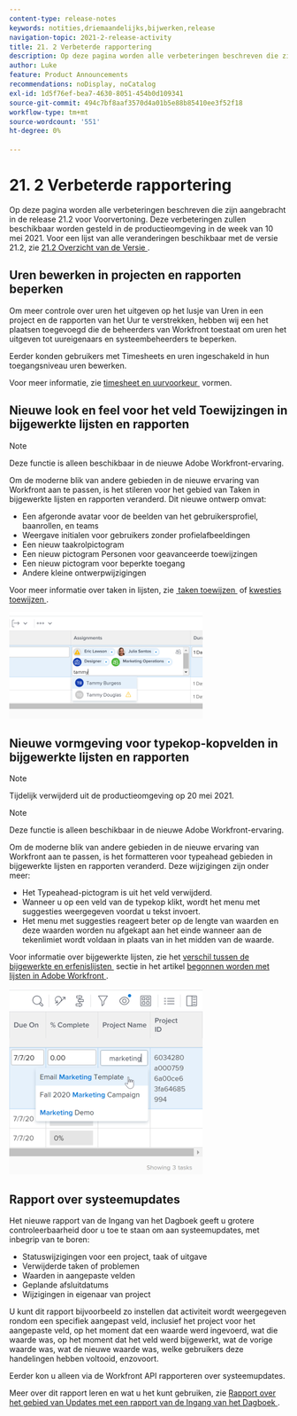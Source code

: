 ```yaml
---
content-type: release-notes
keywords: notities,driemaandelijks,bijwerken,release
navigation-topic: 2021-2-release-activity
title: 21. 2 Verbeterde rapportering
description: Op deze pagina worden alle verbeteringen beschreven die zijn aangebracht in de release 21.2 voor Voorvertoning. Deze verbeteringen zullen beschikbaar worden gesteld in de productieomgeving in de week van 10 mei 2021. Voor een lijst van alle veranderingen beschikbaar met versie 21.2, zie 21.2 Overzicht van de Versie.
author: Luke
feature: Product Announcements
recommendations: noDisplay, noCatalog
exl-id: 1d5f76ef-bea7-4630-8051-454b0d109341
source-git-commit: 494c7bf8aaf3570d4a01b5e88b85410ee3f52f18
workflow-type: tm+mt
source-wordcount: '551'
ht-degree: 0%

---
```


# 21. 2 Verbeterde rapportering

Op deze pagina worden alle verbeteringen beschreven die zijn aangebracht in de release 21.2 voor Voorvertoning. Deze verbeteringen zullen beschikbaar worden gesteld in de productieomgeving in de week van 10 mei 2021. Voor een lijst van alle veranderingen beschikbaar met de versie 21.2, zie [&#x200B; 21.2 Overzicht van de Versie &#x200B;](../../../product-announcements/product-releases/21.2-release-activity/21-2-release-overview.md).

## Uren bewerken in projecten en rapporten beperken

Om meer controle over uren het uitgeven op het lusje van Uren in een project en de rapporten van het Uur te verstrekken, hebben wij een het plaatsen toegevoegd die de beheerders van Workfront toestaat om uren het uitgeven tot uureigenaars en systeembeheerders te beperken.

Eerder konden gebruikers met Timesheets en uren ingeschakeld in hun toegangsniveau uren bewerken.

Voor meer informatie, zie [&#x200B; timesheet en uurvoorkeur &#x200B;](../../../administration-and-setup/set-up-workfront/configure-timesheets-schedules/timesheet-and-hour-preferences.md) vormen.

## Nieuwe look en feel voor het veld Toewijzingen in bijgewerkte lijsten en rapporten

>[!NOTE]
>
>Deze functie is alleen beschikbaar in de nieuwe Adobe Workfront-ervaring.

Om de moderne blik van andere gebieden in de nieuwe ervaring van Workfront aan te passen, is het stileren voor het gebied van Taken in bijgewerkte lijsten en rapporten veranderd. Dit nieuwe ontwerp omvat:

* Een afgeronde avatar voor de beelden van het gebruikersprofiel, baanrollen, en teams
* Weergave initialen voor gebruikers zonder profielafbeeldingen
* Een nieuw taakrolpictogram
* Een nieuw pictogram Personen voor geavanceerde toewijzingen
* Een nieuw pictogram voor beperkte toegang
* Andere kleine ontwerpwijzigingen

Voor meer informatie over taken in lijsten, zie [&#x200B; taken toewijzen &#x200B;](../../../manage-work/tasks/assign-tasks/assign-tasks.md) of [&#x200B; kwesties toewijzen &#x200B;](../../../manage-work/issues/manage-issues/assign-issues.md).

![&#x200B; de updates van Taken &#x200B;](assets/assignments-updates-350x193.png)

## Nieuwe vormgeving voor typekop-kopvelden in bijgewerkte lijsten en rapporten

>[!NOTE]
>
>Tijdelijk verwijderd uit de productieomgeving op 20 mei 2021.

>[!NOTE]
>
>Deze functie is alleen beschikbaar in de nieuwe Adobe Workfront-ervaring.

Om de moderne blik van andere gebieden in de nieuwe ervaring van Workfront aan te passen, is het formatteren voor typeahead gebieden in bijgewerkte lijsten en rapporten veranderd. Deze wijzigingen zijn onder meer:

* Het Typeahead-pictogram is uit het veld verwijderd.
* Wanneer u op een veld van de typekop klikt, wordt het menu met suggesties weergegeven voordat u tekst invoert.
* Het menu met suggesties reageert beter op de lengte van waarden en deze waarden worden nu afgekapt aan het einde wanneer aan de tekenlimiet wordt voldaan in plaats van in het midden van de waarde.

Voor informatie over bijgewerkte lijsten, zie het [&#x200B; verschil tussen de bijgewerkte en erfenislijsten &#x200B;](../../../workfront-basics/navigate-workfront/use-lists/view-items-in-a-list.md#updated) sectie in het artikel [&#x200B; begonnen worden met lijsten in Adobe Workfront &#x200B;](../../../workfront-basics/navigate-workfront/use-lists/view-items-in-a-list.md).

![&#x200B; gebied Typeahead &#x200B;](assets/typeahead-updates-350x336.png)

## Rapport over systeemupdates

Het nieuwe rapport van de Ingang van het Dagboek geeft u grotere controleerbaarheid door u toe te staan om aan systeemupdates, met inbegrip van te boren:

* Statuswijzigingen voor een project, taak of uitgave
* Verwijderde taken of problemen
* Waarden in aangepaste velden
* Geplande afsluitdatums
* Wijzigingen in eigenaar van project

U kunt dit rapport bijvoorbeeld zo instellen dat activiteit wordt weergegeven rondom een specifiek aangepast veld, inclusief het project voor het aangepaste veld, op het moment dat een waarde werd ingevoerd, wat die waarde was, op het moment dat het veld werd bijgewerkt, wat de vorige waarde was, wat de nieuwe waarde was, welke gebruikers deze handelingen hebben voltooid, enzovoort.

Eerder kon u alleen via de Workfront API rapporteren over systeemupdates.

Meer over dit rapport leren en wat u het kunt gebruiken, zie [&#x200B; Rapport over het gebied van Updates met een rapport van de Ingang van het Dagboek &#x200B;](../../../reports-and-dashboards/reports/creating-and-managing-reports/create-journal-entry-report.md).

